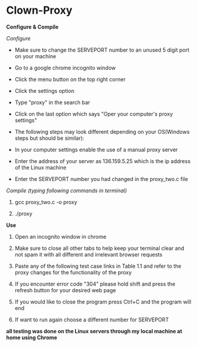 # Clown-Proxy
**Configure & Compile**

*Configure*

-   Make sure to change the SERVEPORT number to an unused 5 digit port on your machine

-   Go to a google chrome incognito window

-   Click the menu button  on the top right corner

-   Click the settings option

-   Type "proxy" in the search bar

-   Click on the last option which says "Oper your computer's proxy settings"

-   The following steps may look different depending on your OS(Windows steps but should be similar):

-   In your computer settings enable the use of a manual proxy server

-   Enter the address of your server as 136.159.5.25 which is the ip address of the Linux machine 

-   Enter the SERVEPORT number you had changed in the proxy_two.c file

*Compile (typing following commands in terminal)*

1.  gcc proxy_two.c -o proxy

2.  ./proxy

**Use**

1.  Open an incognito window in chrome

2.  Make sure to close all other tabs to help keep your terminal clear and not spam it with all different and irrelevant browser requests

3.  Paste any of the following test case links in Table 1.1 and refer to the proxy changes for the functionality of the proxy

4.  If you encounter error code "304" please hold shift and press the refresh button for your desired web page

5.  If you would like to close the program press Ctrl+C and the program will end

6.  If want to run again choose a different number for SERVEPORT

**all testing was done on the Linux servers through my local machine at home using Chrome**
